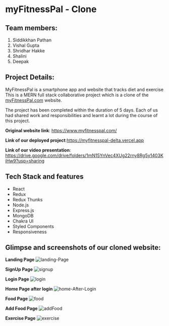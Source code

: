 # myFitnessPal - Clone

## Team members:
1. Siddikkhan Pathan
2. Vishal Gupta
3. Shridhar Hakke
4. Shalini
5. Deepak

## Project Details:
MyFitnessPal is a smartphone app and website that tracks diet and exercise  This is a MERN full stack collaborative project which is a clone of the [myFitnessPal.com](https://www.myfitnesspal.com/) website.

The project has been completed within the duration of 5 days. Each of us had shared work and responsibilities and learnt a lot during the course of this project.

**Original website link**: https://www.myfitnesspal.com/

**Link of our deployed project**:https://myfitnesspal-delta.vercel.app

**Link of our video presentation**: https://drive.google.com/drive/folders/1mN15YnVec4XUg22rny8Rg5y1403KiHw9?usp=sharing

## Tech Stack and features
- React
- Redux
- Redux Thunks
- Node.js
- Express.js
- MongoDB
- Chakra UI
- Styled Components
- Responsiveness


## Glimpse and screenshots of our cloned website:
**Landing Page**
<img src="https://i.ibb.co/nP4Kstz/landing-Page.png" alt="landing-Page" border="0">
<!-- ![App Screenshot](landingPage.png) -->

**SignUp Page**
<img src="https://i.ibb.co/MpfYR7v/signup.png" alt="signup" border="0">


**Login Page**
<img src="https://i.ibb.co/SBF9G6Z/login.png" alt="login" border="0">

**Home Page after login**
<img src="https://i.ibb.co/1QLKgbp/home-After-Login.png" alt="home-After-Login" border="0">


**Food Page**
<img src="https://i.ibb.co/1GyVSRr/food.png" alt="food" border="0">

**Add Food Page**
<img src="https://i.ibb.co/xLYpxy3/addFood.png" alt="addFood" border="0">

**Exercise Page**
<img src="https://i.ibb.co/bd64Sgw/exercise.png" alt="exercise" border="0">



